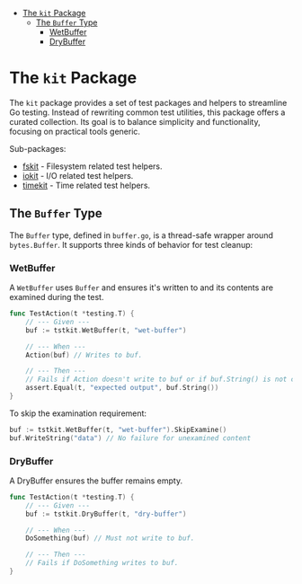 <!-- TOC -->
* [The `kit` Package](#the-kit-package)
  * [The `Buffer` Type](#the-buffer-type)
    * [WetBuffer](#wetbuffer)
    * [DryBuffer](#drybuffer)
<!-- TOC -->

# The `kit` Package

The `kit` package provides a set of test packages and helpers to streamline Go
testing. Instead of rewriting common test utilities, this package offers a
curated collection. Its goal is to balance simplicity and functionality, 
focusing on practical tools generic.

Sub-packages:

- [fskit](fskit/README.md) - Filesystem related test helpers.
- [iokit](iokit/README.md) - I/O related test helpers.
- [timekit](timekit/README.md) - Time related test helpers.

## The `Buffer` Type

The `Buffer` type, defined in `buffer.go`, is a thread-safe wrapper around
`bytes.Buffer`. It supports three kinds of behavior for test cleanup:

### WetBuffer

A `WetBuffer` uses `Buffer` and ensures it's written to and its contents are examined during the test.

```go
func TestAction(t *testing.T) {
    // --- Given ---
    buf := tstkit.WetBuffer(t, "wet-buffer")

    // --- When ---
    Action(buf) // Writes to buf.

    // --- Then ---
    // Fails if Action doesn't write to buf or if buf.String() is not called.
    assert.Equal(t, "expected output", buf.String())   
}
```

To skip the examination requirement:

```go
buf := tstkit.WetBuffer(t, "wet-buffer").SkipExamine()
buf.WriteString("data") // No failure for unexamined content
```

### DryBuffer

A DryBuffer ensures the buffer remains empty.

```go
func TestAction(t *testing.T) {
    // --- Given ---
    buf := tstkit.DryBuffer(t, "dry-buffer")

    // --- When ---
    DoSomething(buf) // Must not write to buf.

    // --- Then ---
    // Fails if DoSomething writes to buf.
}
```
